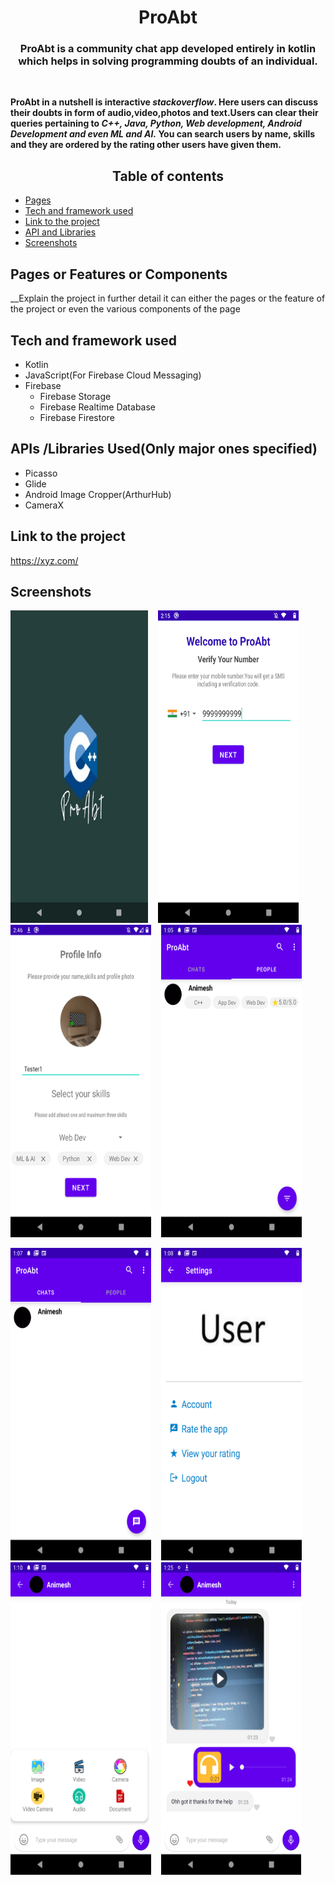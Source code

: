 <h1 align="center">ProAbt</h1>
<h3 align="center">ProAbt is a community chat app developed entirely in kotlin which helps in solving programming doubts of an individual.</h3>

<br>
<p><b>ProAbt in a nutshell is interactive <i>stackoverflow</i>. Here users can discuss their doubts in form of audio,video,photos and text.Users can clear their queries 
pertaining to <i>C++, Java, Python, Web development, Android Development and even ML and AI.</i> You can search users by name, skills
and they are ordered by the rating other users have given them.
 <br/></b></p>

<h2 align="center">Table of contents </h2>

* <a href="#pagesorfeaturesorcomponents">Pages </a>
* <a href="#tech-and-framework-used">Tech and framework used </a>
* <a href="#link-to-the-project ">Link to the project  </a>
* <a href="#api ">API and Libraries</a>
* <a href="#screenshots">Screenshots </a>

## Pages or Features or Components
__Explain the project in further detail it can either the pages or the feature of the project or even the various components of the page

 ## Tech and framework used
* Kotlin
* JavaScript(For Firebase Cloud Messaging)
* Firebase
   * Firebase Storage
   * Firebase Realtime Database
   * Firebase Firestore

## APIs /Libraries Used(Only major ones specified)
* Picasso
* Glide
* Android Image Cropper(ArthurHub)
* CameraX


## Link to the project 

https://xyz.com/

## Screenshots
<p float="left">
<img src="App Screenshots/1.png" width="220" height="500"/>
&nbsp;&nbsp;
<img src="App Screenshots/2.png" width="225" height="500"/>
&nbsp;&nbsp;
<img src="App Screenshots/3.png" width="225" height="500"/>
&nbsp;&nbsp;
<img src="App Screenshots/4.png" width="225" height="500"/>
 <br/>
 </p>

<p float="left">
<img src="App Screenshots/5.png" width="225" height="500"/>
&nbsp;&nbsp;
<img src="App Screenshots/6.png" width="225" height="500"/>
&nbsp;&nbsp;
<img src="App Screenshots/7.png" width="225" height="500"/>
&nbsp;&nbsp;
<img src="App Screenshots/8.png" width="224" height="500"/>
 <br/>
 </p>




